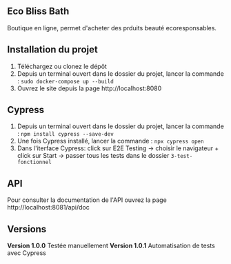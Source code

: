 ## Eco Bliss Bath

Boutique en ligne, permet d'acheter des prduits beauté ecoresponsables. 

## Installation du projet

1. Téléchargez ou clonez le dépôt
2. Depuis un terminal ouvert dans le dossier du projet, lancer la commande : `sudo docker-compose up --build`
3. Ouvrez le site depuis la page http://localhost:8080 

## Cypress

1. Depuis un terminal ouvert dans le dossier du projet, lancer la commande : `npm install cypress --save-dev`
2. Une fois Cypress installé, lancer la commande : `npx cypress open`
3. Dans l'iterface Cypress: click sur E2E Testing -> choisir le navigateur + click sur Start -> passer tous les tests dans le dossier `3-test-fonctionnel`

## API

Pour consulter la documentation de l'API ouvrez la page http://localhost:8081/api/doc

## Versions

**Version 1.0.0**
Testée manuellement
**Version 1.0.1**
Automatisation de tests avec Cypress